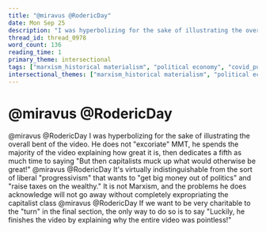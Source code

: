 ```yaml
---
title: "@miravus @RodericDay"
date: Mon Sep 25
description: "I was hyperbolizing for the sake of illustrating the overall bent of the video."
thread_id: thread_0978
word_count: 136
reading_time: 1
primary_theme: intersectional
tags: ["marxism_historical materialism", "political economy", "covid_public health politics"]
intersectional_themes: ["marxism_historical materialism", "political economy", "covid_public health politics"]
---
```


# @miravus @RodericDay

@miravus @RodericDay I was hyperbolizing for the sake of illustrating the overall bent of the video. He does not "excoriate" MMT, he spends the majority of the video explaining how great it is, then dedicates a fifth as much time to saying "But then capitalists muck up what would otherwise be great!" @miravus @RodericDay It's virtually indistinguishable from the sort of liberal "progressivism" that wants to "get big money out of politics" and "raise taxes on the wealthy." It is not Marxism, and the problems he does acknowledge will not go away without completely expropriating the capitalist class @miravus @RodericDay If we want to be very charitable to the "turn" in the final section, the only way to do so is to say "Luckily, he finishes the video by explaining why the entire video was pointless!"